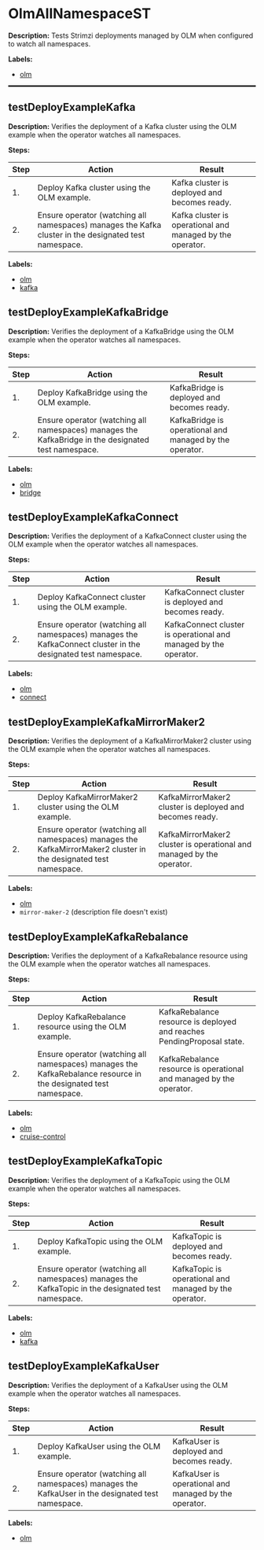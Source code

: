 # OlmAllNamespaceST

**Description:** Tests Strimzi deployments managed by OLM when configured to watch all namespaces.

**Labels:**

* [olm](labels/olm.md)

<hr style="border:1px solid">

## testDeployExampleKafka

**Description:** Verifies the deployment of a Kafka cluster using the OLM example when the operator watches all namespaces.

**Steps:**

| Step | Action | Result |
| - | - | - |
| 1. | Deploy Kafka cluster using the OLM example. | Kafka cluster is deployed and becomes ready. |
| 2. | Ensure operator (watching all namespaces) manages the Kafka cluster in the designated test namespace. | Kafka cluster is operational and managed by the operator. |

**Labels:**

* [olm](labels/olm.md)
* [kafka](labels/kafka.md)


## testDeployExampleKafkaBridge

**Description:** Verifies the deployment of a KafkaBridge using the OLM example when the operator watches all namespaces.

**Steps:**

| Step | Action | Result |
| - | - | - |
| 1. | Deploy KafkaBridge using the OLM example. | KafkaBridge is deployed and becomes ready. |
| 2. | Ensure operator (watching all namespaces) manages the KafkaBridge in the designated test namespace. | KafkaBridge is operational and managed by the operator. |

**Labels:**

* [olm](labels/olm.md)
* [bridge](labels/bridge.md)


## testDeployExampleKafkaConnect

**Description:** Verifies the deployment of a KafkaConnect cluster using the OLM example when the operator watches all namespaces.

**Steps:**

| Step | Action | Result |
| - | - | - |
| 1. | Deploy KafkaConnect cluster using the OLM example. | KafkaConnect cluster is deployed and becomes ready. |
| 2. | Ensure operator (watching all namespaces) manages the KafkaConnect cluster in the designated test namespace. | KafkaConnect cluster is operational and managed by the operator. |

**Labels:**

* [olm](labels/olm.md)
* [connect](labels/connect.md)


## testDeployExampleKafkaMirrorMaker2

**Description:** Verifies the deployment of a KafkaMirrorMaker2 cluster using the OLM example when the operator watches all namespaces.

**Steps:**

| Step | Action | Result |
| - | - | - |
| 1. | Deploy KafkaMirrorMaker2 cluster using the OLM example. | KafkaMirrorMaker2 cluster is deployed and becomes ready. |
| 2. | Ensure operator (watching all namespaces) manages the KafkaMirrorMaker2 cluster in the designated test namespace. | KafkaMirrorMaker2 cluster is operational and managed by the operator. |

**Labels:**

* [olm](labels/olm.md)
* `mirror-maker-2` (description file doesn't exist)


## testDeployExampleKafkaRebalance

**Description:** Verifies the deployment of a KafkaRebalance resource using the OLM example when the operator watches all namespaces.

**Steps:**

| Step | Action | Result |
| - | - | - |
| 1. | Deploy KafkaRebalance resource using the OLM example. | KafkaRebalance resource is deployed and reaches PendingProposal state. |
| 2. | Ensure operator (watching all namespaces) manages the KafkaRebalance resource in the designated test namespace. | KafkaRebalance resource is operational and managed by the operator. |

**Labels:**

* [olm](labels/olm.md)
* [cruise-control](labels/cruise-control.md)


## testDeployExampleKafkaTopic

**Description:** Verifies the deployment of a KafkaTopic using the OLM example when the operator watches all namespaces.

**Steps:**

| Step | Action | Result |
| - | - | - |
| 1. | Deploy KafkaTopic using the OLM example. | KafkaTopic is deployed and becomes ready. |
| 2. | Ensure operator (watching all namespaces) manages the KafkaTopic in the designated test namespace. | KafkaTopic is operational and managed by the operator. |

**Labels:**

* [olm](labels/olm.md)
* [kafka](labels/kafka.md)


## testDeployExampleKafkaUser

**Description:** Verifies the deployment of a KafkaUser using the OLM example when the operator watches all namespaces.

**Steps:**

| Step | Action | Result |
| - | - | - |
| 1. | Deploy KafkaUser using the OLM example. | KafkaUser is deployed and becomes ready. |
| 2. | Ensure operator (watching all namespaces) manages the KafkaUser in the designated test namespace. | KafkaUser is operational and managed by the operator. |

**Labels:**

* [olm](labels/olm.md)


